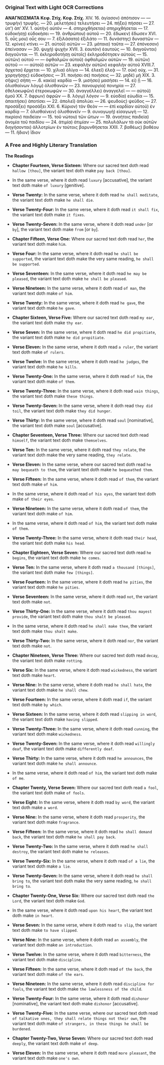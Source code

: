 ### Original Text with Light OCR Corrections

**ΑΝΑΓΝΩΣΜΑΤΑ**
**Κεφ. Στίχ.                             Κεφ. Στίχ.**
XIV. 16. ἁγίασον) ἀπότισον
— — τρυφὴν) τρυφῆς.
— 20. μελετήσει) τελευτήσει
— 24. πήξει) πήσσει
— 27. ὑπ') ἀπ'
XV. 1. αὐτὴν) αὐτόν
— 4. σπηριχθήσεται) σπηριχθήσεται
— 17. εὐδοκήσῃ) εὐδοκήσει
— 19. ἀνθρώπου) αὐτοῦ
— 20. ἔδωκεν) ἔδωσεν
XVI. 5. οὖς μου) οὖς σου
— 7. ἐξιλάσατο) ἐξιλάτο
— 11. δυνάστης) δυναστῶν
— 12. κρίνει) κτίνει
— 21. αὐτοῦ) αὐτῶν
— 23. μάταια) ταῦτα
— 27. ἐπόνεσαν) ἐπείνασαν
— 30. ψυχὴ) ψυχὴν
XVII. 3. ἑαυτὸν) ἑαυτοὺς
— 10. διηγοῦνται) διηγοῦνται
— 11. ἐκληροδοτήσῃ αὐτοῖς) ἐκληροδότησεν αὐτοὺς
— 15. αὐτῶν) αὐτοῦ
— — ὀφθαλμῶν αὐτοῦ) ὀφθαλμῶν αὐτῶν
— 19. αὐτῶν) αὐτοῦ
— — αὐτοῦ) αὐτῶν
— 23. κεφαλὴν αὐτῶν) κεφαλὴν αὐτοῦ
XVIII.7. ἄρχεται) ἔρχεται
— 10. χίλια) ὀλίγα
— 14. ἐλεεῖ) ἐλεᾷ
— 17. οὐκ) οὐχ.
— 31. χορηγήσῃς) εὐδοκήσεις
— 31. ποιήσει σε) ποιήσεις
— 32. μηδὲ) μὴ
XIX. 3. σῆψις) σήπη
— .6. κακία) καρδία
— 9. μισήσει) μασήσει
— 14. εἰ) ᾗ
— 16. ὀλισθαίνων λόγῳ) ὀλισθανῶν
— 23. πανουργία) πονηρία
— 27. ἐθελοκωφῶν) ἑτεροκωφῶν
— 30. ἀναγγέλλει) ἀναγγελεῖ
— — αὐτοῦ) ἐμοῦ
XX. 7. ἄφρων) ἀφρῶν
— 8. λόγῳ) λόγον
— 9. εὐοδία) εὐωδία
— 15. ἀπαιτήσει) ἀποτίσει
— 22. ἀπολεῖ) ἀπολύει
— 26. ψευδοὺς) ψεῦδος
— 27. προσάξει) προσάξει
XXI. 6. Κύριον) τὸν Θεὸν
— — ἐπὶ καρδίαν αὐτοῦ) ἐν καρδίᾳ
— 7. ὀλισθαίνειν) ὀλισθανεῖν
— 9. συναγωγὴ) εἰσαγωγὴ
— 12. πικρίαν) παιδείαν
— 15. τοῦ νώτου) τῶν ὤτων
— 19. ἀνοήτοις παιδεία) ἀνομία τοῦ παιδίου
— 24. ἀτιμία) ἀτιμίαν
— 25. πολυλάλων τὰ οὐκ αὐτῶν διηγήσονται) ἀλλοτρίων ἐν τούτοις βαρυνθήσεται
XXII. 7. βαθέως) βαθέου
— 11. ἥδιον) ἴδιον

### A Free and Highly Literary Translation

**The Readings**

*   **Chapter Fourteen, Verse Sixteen:** Where our sacred text doth read `hallow [thou]`, the variant text doth make `pay back [thou]`.
*   In the same verse, where it doth read `luxury` [accusative], the variant text doth make `of luxury` [genitive].
*   **Verse Twenty:** In the same verse, where it doth read `he shall meditate`, the variant text doth make `he shall die`.
*   **Verse Twenty-Four:** In the same verse, where it doth read `it shall fix`, the variant text doth make `it fixes`.
*   **Verse Twenty-Seven:** In the same verse, where it doth read `under` [or `by`], the variant text doth make `from` [or `by`].

*   **Chapter Fifteen, Verse One:** Where our sacred text doth read `her`, the variant text doth make `him`.
*   **Verse Four:** In the same verse, where it doth read `he shall be supported`, the variant text doth make the very same reading, `he shall be supported`.
*   **Verse Seventeen:** In the same verse, where it doth read `he may be pleased`, the variant text doth make `he shall be pleased`.
*   **Verse Nineteen:** In the same verse, where it doth read `of man`, the variant text doth make `of him`.
*   **Verse Twenty:** In the same verse, where it doth read `he gave`, the variant text doth make `he gave`.

*   **Chapter Sixteen, Verse Five:** Where our sacred text doth read `my ear`, the variant text doth make `thy ear`.
*   **Verse Seven:** In the same verse, where it doth read `he did propitiate`, the variant text doth make `he did propitiate`.
*   **Verse Eleven:** In the same verse, where it doth read `a ruler`, the variant text doth make `of rulers`.
*   **Verse Twelve:** In the same verse, where it doth read `he judges`, the variant text doth make `he kills`.
*   **Verse Twenty-One:** In the same verse, where it doth read `of him`, the variant text doth make `of them`.
*   **Verse Twenty-Three:** In the same verse, where it doth read `vain things`, the variant text doth make `these things`.
*   **Verse Twenty-Seven:** In the same verse, where it doth read `they did toil`, the variant text doth make `they did hunger`.
*   **Verse Thirty:** In the same verse, where it doth read `soul` [nominative], the variant text doth make `soul` [accusative].

*   **Chapter Seventeen, Verse Three:** Where our sacred text doth read `himself`, the variant text doth make `themselves`.
*   **Verse Ten:** In the same verse, where it doth read `they relate`, the variant text doth make the very same reading, `they relate`.
*   **Verse Eleven:** In the same verse, where our sacred text doth read `he may bequeath to them`, the variant text doth make `he bequeathed them`.
*   **Verse Fifteen:** In the same verse, where it doth read `of them`, the variant text doth make `of him`.
*   In the same verse, where it doth read `of his eyes`, the variant text doth make `of their eyes`.
*   **Verse Nineteen:** In the same verse, where it doth read `of them`, the variant text doth make `of him`.
*   In the same verse, where it doth read `of him`, the variant text doth make `of them`.
*   **Verse Twenty-Three:** In the same verse, where it doth read `their head`, the variant text doth make `his head`.

*   **Chapter Eighteen, Verse Seven:** Where our sacred text doth read `he begins`, the variant text doth make `he comes`.
*   **Verse Ten:** In the same verse, where it doth read `a thousand [things]`, the variant text doth make `few [things]`.
*   **Verse Fourteen:** In the same verse, where it doth read `he pities`, the variant text doth make `he pities`.
*   **Verse Seventeen:** In the same verse, where it doth read `not`, the variant text doth make `not`.
*   **Verse Thirty-One:** In the same verse, where it doth read `thou mayest provide`, the variant text doth make `thou shalt be pleased`.
*   In the same verse, where it doth read `he shall make thee`, the variant text doth make `thou shalt make`.
*   **Verse Thirty-Two:** In the same verse, where it doth read `nor`, the variant text doth make `not`.

*   **Chapter Nineteen, Verse Three:** Where our sacred text doth read `decay`, the variant text doth make `rotting`.
*   **Verse Six:** In the same verse, where it doth read `wickedness`, the variant text doth make `heart`.
*   **Verse Nine:** In the same verse, where it doth read `he shall hate`, the variant text doth make `he shall chew`.
*   **Verse Fourteen:** In the same verse, where it doth read `if`, the variant text doth make `by which`.
*   **Verse Sixteen:** In the same verse, where it doth read `slipping in word`, the variant text doth make `having slipped`.
*   **Verse Twenty-Three:** In the same verse, where it doth read `cunning`, the variant text doth make `wickedness`.
*   **Verse Twenty-Seven:** In the same verse, where it doth read `willingly deaf`, the variant text doth make `differently deaf`.
*   **Verse Thirty:** In the same verse, where it doth read `he announces`, the variant text doth make `he shall announce`.
*   In the same verse, where it doth read `of him`, the variant text doth make `of me`.

*   **Chapter Twenty, Verse Seven:** Where our sacred text doth read `a fool`, the variant text doth make `of fools`.
*   **Verse Eight:** In the same verse, where it doth read `by word`, the variant text doth make `a word`.
*   **Verse Nine:** In the same verse, where it doth read `prosperity`, the variant text doth make `fragrance`.
*   **Verse Fifteen:** In the same verse, where it doth read `he shall demand back`, the variant text doth make `he shall pay back`.
*   **Verse Twenty-Two:** In the same verse, where it doth read `he shall destroy`, the variant text doth make `he releases`.
*   **Verse Twenty-Six:** In the same verse, where it doth read `of a lie`, the variant text doth make `a lie`.
*   **Verse Twenty-Seven:** In the same verse, where it doth read `he shall bring to`, the variant text doth make the very same reading, `he shall bring to`.

*   **Chapter Twenty-One, Verse Six:** Where our sacred text doth read `the Lord`, the variant text doth make `God`.
*   In the same verse, where it doth read `upon his heart`, the variant text doth make `in heart`.
*   **Verse Seven:** In the same verse, where it doth read `to slip`, the variant text doth make `to have slipped`.
*   **Verse Nine:** In the same verse, where it doth read `an assembly`, the variant text doth make `an introduction`.
*   **Verse Twelve:** In the same verse, where it doth read `bitterness`, the variant text doth make `discipline`.
*   **Verse Fifteen:** In the same verse, where it doth read `of the back`, the variant text doth make `of the ears`.
*   **Verse Nineteen:** In the same verse, where it doth read `discipline for fools`, the variant text doth make `the lawlessness of the child`.
*   **Verse Twenty-Four:** In the same verse, where it doth read `dishonor` [nominative], the variant text doth make `dishonor` [accusative].
*   **Verse Twenty-Five:** In the same verse, where our sacred text doth read `of talkative ones, they shall relate things not their own`, the variant text doth make `of strangers, in these things he shall be burdened`.

*   **Chapter Twenty-Two, Verse Seven:** Where our sacred text doth read `deeply`, the variant text doth make `of deep`.
*   **Verse Eleven:** In the same verse, where it doth read `more pleasant`, the variant text doth make `one's own`.
